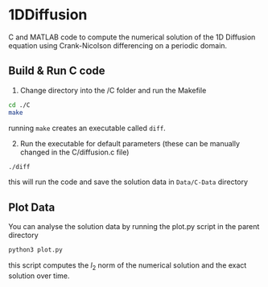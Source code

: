 # 1DDiffusion

C and MATLAB code to compute the numerical solution of the 1D Diffusion equation using Crank-Nicolson differencing on a periodic domain.

## Build & Run C code

1. Change directory into the /C folder and run the Makefile


```sh
cd ./C
make
```

running `make` creates an executable called `diff`.

2. Run the executable for default parameters (these can be manually changed in the C/diffusion.c file)


```sh
./diff
``` 

this will run the code and save the solution data in `Data/C-Data` directory

## Plot Data

You can analyse the solution data by running the plot.py script in the parent directory

```sh
python3 plot.py
``` 

this script computes the $l_2$ norm of the numerical solution and the exact solution over time.
